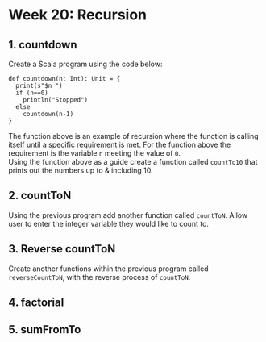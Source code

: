 # Week 20: Recursion
## 1. countdown
Create a Scala program using the code below:
```
def countdown(n: Int): Unit = {
  print(s"$n ")
  if (n==0)
    println("Stopped")
  else
    countdown(n-1)
}
```
The function above is an example of recursion where the function is calling itself until a specific requirement is met. For the function above the requirement is the variable `n` meeting the value of `0`. <br/>
Using the function above as a guide create a function called `countTo10` that prints out the numbers up to & including 10.

## 2. countToN
Using the previous program add another function called `countToN`. Allow user to enter the integer variable they would like to count to.

## 3. Reverse countToN
Create another functions within the previous program called `reverseCountToN`, with the reverse process of `countToN`. 

## 4. factorial


## 5. sumFromTo
